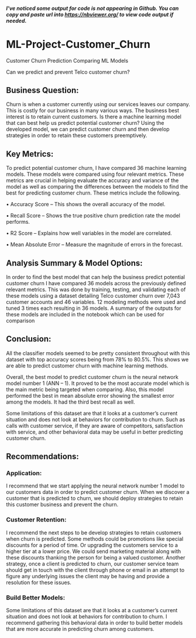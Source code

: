 ##### I've noticed some output for code is not appearing in Github. You can copy and paste url into https://nbviewer.org/ to view code output if needed.


# ML-Project-Customer_Churn
Customer Churn Prediction Comparing ML Models

Can we predict and prevent Telco customer churn?



## Business Question:
Churn is when a customer currently using our services leaves our company. This is costly for our business in many various ways. The business best interest is to retain current customers. Is there a machine learning model that can best help us predict potential customer churn? Using the developed model, we can predict customer churn and then develop strategies in order to retain these customers preemptively.


## Key Metrics:
To predict potential customer churn, I have compared 36 machine learning models. These models were compared using four relevant metrics. These metrics are crucial in helping evaluate the accuracy and variance of the model as well as comparing the differences between the models to find the best for predicting customer churn. These metrics include the following.

•	Accuracy Score – This shows the overall accuracy of the model.

•	Recall Score – Shows the true positive churn prediction rate the model performs.

•	R2 Score – Explains how well variables in the model are correlated.

•	Mean Absolute Error – Measure the magnitude of errors in the forecast.


## Analysis Summary & Model Options:
In order to find the best model that can help the business predict potential customer churn I have compared 36 models across the previously defined relevant metrics. This was done by training, testing, and validating each of these models using a dataset detailing Telco customer churn over 7,043 customer accounts and 46 variables. 12 modeling methods were used and tuned 3 times each resulting in 36 models. A summary of the outputs for these models are included in the notebook which can be used for comparison



## Conclusion:
All the classifier models seemed to be pretty consistent throughout with this dataset with top accuracy scores being from 78% to 80.5%. This shows we are able to predict customer churn with machine learning methods. 

Overall, the best model to predict customer churn is the neural network model number 1 (ANN – 1). It proved to be the most accurate model which is the main metric being targeted when comparing. Also, this model performed the best in mean absolute error showing the smallest error among the models. It had the third best recall as well.

Some limitations of this dataset are that it looks at a customer’s current situation and does not look at behaviors for contribution to churn. Such as calls with customer service, if they are aware of competitors, satisfaction with service, and other behavioral data may be useful in better predicting customer churn. 

## Recommendations:

### Application:
I recommend that we start applying the neural network number 1 model to our customers data in order to predict customer churn. When we discover a customer that is predicted to churn, we should deploy strategies to retain this customer business and prevent the churn. 

### Customer Retention:
I recommend the next steps to be develop strategies to retain customers when churn is predicted. Some methods could be promotions like special discounts for a period of time. Or upgrading the customers service to a higher tier at a lower price. We could send marketing material along with these discounts thanking the person for being a valued customer. Another strategy, once a client is predicted to churn, our customer service team should get in touch with the client through phone or email in an attempt to figure any underlying issues the client may be having and provide a resolution for these issues. 

### Build Better Models:
Some limitations of this dataset are that it looks at a customer’s current situation and does not look at behaviors for contribution to churn. I recommend gathering this behavioral data in order to build better models that are more accurate in predicting churn among customers.
